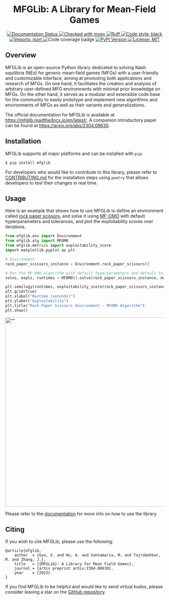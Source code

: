 <h1 align="center">MFGLib: A Library for Mean-Field Games</h1>

<p align="center">
    <a href='https://mfglib.readthedocs.io/en/latest/?badge=latest'>
        <img src='https://readthedocs.org/projects/mfglib/badge/?version=latest' alt='Documentation Status' />
    </a>
    <a href="http://mypy-lang.org/">
        <img alt="Checked with mypy" src="http://www.mypy-lang.org/static/mypy_badge.svg">
    </a>
    <a href="https://github.com/charliermarsh/ruff">
        <img src="https://img.shields.io/endpoint?url=https://raw.githubusercontent.com/charliermarsh/ruff/main/assets/badge/v1.json&label=linting" alt="Ruff" style="max-width:100%;">
    </a>
    <a href="https://github.com/psf/black">
        <img alt="Code style: black" src="https://img.shields.io/badge/code%20style-black-000000.svg">
    </a>
    <a href="https://pycqa.github.io/isort/">
        <img alt="Imports: isort" src="https://img.shields.io/badge/%20imports-isort-%231674b1?style=flat&labelColor=ef8336">
    </a>
    <img src="https://img.shields.io/endpoint?url=https://gist.githubusercontent.com/matteosantama/123abc456def789/raw/mfglib-covbadge.json" alt="Code coverage badge">
    <a href="https://pypi.org/project/mfglib/">
        <img src="https://img.shields.io/pypi/v/mfglib" alt="PyPI Version">
    </a>
    <a href="https://github.com/radar-research-lab/MFGLib/blob/main/LICENSE">
        <img src="https://img.shields.io/github/license/radar-research-lab/mfglib" alt="License: MIT">
    </a>
</p>

## Overview
MFGLib is an open-source Python library dedicated to solving Nash equilibria (NEs) for generic mean-field games (MFGs) with a user-friendly and customizable interface, aiming at promoting both applications and research of MFGs. On one hand, it facilitates the creation and analysis of arbitrary user-defined MFG environments with minimal prior knowledge on MFGs. On the other hand, it serves as a modular and extensible code base
for the community to easily prototype and implement new algorithms and environments of MFGs as well as their variants and generalizations.

The official documentation for MFGLib is available at https://mfglib.readthedocs.io/en/latest/. A companion introductory paper can be found at https://arxiv.org/abs/2304.08630. 

## Installation

MFGLib supports all major platforms and can be installed with `pip`:

```
$ pip install mfglib
```

For developers who would like to contribute to this library, please refer to [CONTRIBUTING.md](https://github.com/radar-research-lab/MFGLib/blob/main/CONTRIBUTING.md) for the installation steps using `poetry` that allows developers to test their changes in real time.

## Usage
Here is an example that shows how to use MFGLib to define an environment called [rock paper scissors](https://mfglib.readthedocs.io/en/latest/environments.html), and solve it using [MF-OMO](https://mfglib.readthedocs.io/en/latest/algorithms.html) with default hyperparameters and tolerances, and plot the exploitability scores over iterations. 

```python
from mfglib.env import Environment
from mfglib.alg import MFOMO
from mfglib.metrics import exploitability_score
import matplotlib.pyplot as plt

# Environment
rock_paper_scissors_instance = Environment.rock_paper_scissors()

# Run the MF-OMO algorithm with default hyperparameters and default tolerances and plot exploitability scores
solns, expls, runtimes = MFOMO().solve(rock_paper_scissors_instance, max_iter=300, verbose=True)

plt.semilogy(runtimes, exploitability_score(rock_paper_scissors_instance, solns)) 
plt.grid(True)
plt.xlabel("Runtime (seconds)")
plt.ylabel("Exploitability")
plt.title("Rock Paper Scissors Environment - MFOMO Algorithm")
plt.show()
```
<img src="https://github.com/radar-research-lab/MFGLib/blob/main/images/mwe.png" alt= “” width=800 height=600>

Please refer to the [documentation](https://mfglib.readthedocs.io/en/latest/) for more info on how to use the library. 

## Citing
If you wish to cite MFGLib, please use the following:
```
@article{mfglib,
    author  = {Guo, X. and Hu, A. and Santamaria, M. and Tajrobehkar, M. and Zhang, J.},
    title   = {{MFGLib}: A Library for Mean Field Games},
    journal = {arXiv preprint arXiv:2304.08630},
    year    = {2023}
}
```
If you find MFGLib to be helpful and would like to send virtual kudos, please consider leaving a star on the [GitHub repository](https://github.com/radar-research-lab/MFGLib).

